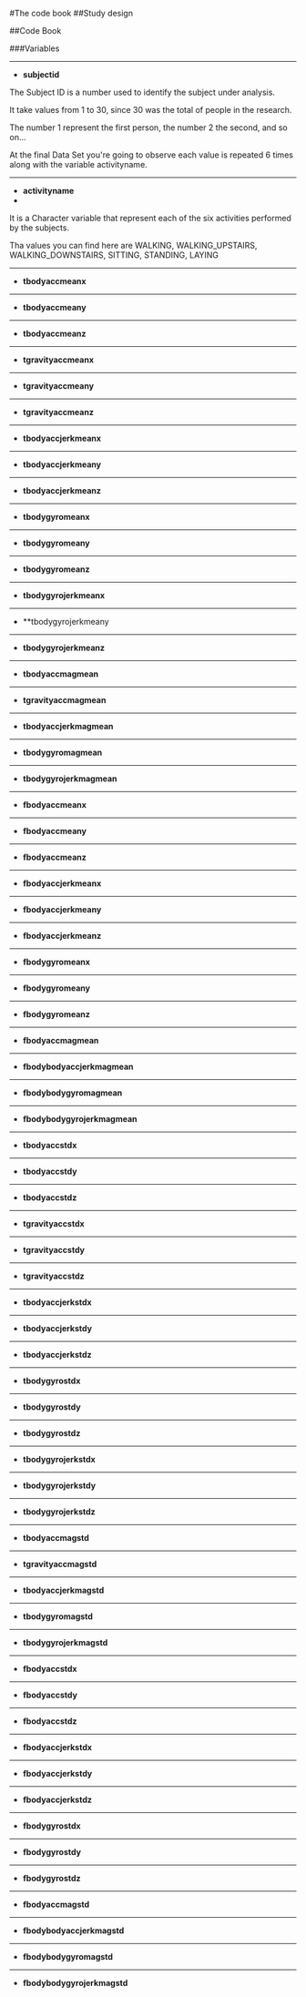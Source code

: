 #The code book
##Study design

##Code Book

###Variables

- - - 
* **subjectid**

The Subject ID is a number used to identify the subject under analysis. 

It take values from 1 to 30, since 30 was the total of people in the research.

The number 1 represent the first person, the number 2 the second,  and so on...

At the final Data Set you're going to observe each value is repeated 6 times along with the variable activityname.

- - -
* **activityname**
* 
It is a Character variable that represent each of the six activities performed by the subjects.

Tha values you can find here are WALKING, WALKING_UPSTAIRS, WALKING_DOWNSTAIRS, SITTING, STANDING, LAYING

- - -
* **tbodyaccmeanx**

- - -
* **tbodyaccmeany**

- - -
* **tbodyaccmeanz**

- - -
* **tgravityaccmeanx**

- - -
* **tgravityaccmeany**

- - -
* **tgravityaccmeanz**

- - -
* **tbodyaccjerkmeanx**

- - -
* **tbodyaccjerkmeany**

- - -
* **tbodyaccjerkmeanz**

- - -
* **tbodygyromeanx**

- - -
* **tbodygyromeany**

- - -
* **tbodygyromeanz**

- - -
* **tbodygyrojerkmeanx**

- - -
* **tbodygyrojerkmeany

- - -
* **tbodygyrojerkmeanz**

- - -
* **tbodyaccmagmean**

- - -
* **tgravityaccmagmean**

- - -
* **tbodyaccjerkmagmean**

- - -
* **tbodygyromagmean**

- - -
* **tbodygyrojerkmagmean**

- - -
* **fbodyaccmeanx**

- - -
* **fbodyaccmeany**

- - -
* **fbodyaccmeanz**

- - -
* **fbodyaccjerkmeanx**

- - -
* **fbodyaccjerkmeany**

- - -
* **fbodyaccjerkmeanz**

- - -
* **fbodygyromeanx**

- - -
* **fbodygyromeany**

- - -
* **fbodygyromeanz**

- - -
* **fbodyaccmagmean**

- - -
* **fbodybodyaccjerkmagmean**

- - -
* **fbodybodygyromagmean**

- - -
* **fbodybodygyrojerkmagmean**

- - -
* **tbodyaccstdx**

- - -
* **tbodyaccstdy**

- - -
* **tbodyaccstdz**

- - -
* **tgravityaccstdx**

- - -
* **tgravityaccstdy**

- - -
* **tgravityaccstdz**

- - -
* **tbodyaccjerkstdx**

- - -
* **tbodyaccjerkstdy**

- - -
* **tbodyaccjerkstdz**

- - -
* **tbodygyrostdx**

- - -
* **tbodygyrostdy**

- - -
* **tbodygyrostdz**

- - -
* **tbodygyrojerkstdx**

- - -
* **tbodygyrojerkstdy**

- - -
* **tbodygyrojerkstdz**

- - -
* **tbodyaccmagstd**

- - -
* **tgravityaccmagstd**

- - -
* **tbodyaccjerkmagstd**

- - -
* **tbodygyromagstd**

- - -
* **tbodygyrojerkmagstd**

- - -
* **fbodyaccstdx**

- - -
* **fbodyaccstdy**

- - -
* **fbodyaccstdz**

- - -
* **fbodyaccjerkstdx**

- - -
* **fbodyaccjerkstdy**

- - -
* **fbodyaccjerkstdz**

- - -
* **fbodygyrostdx**

- - -
* **fbodygyrostdy**

- - -
* **fbodygyrostdz**

- - -
* **fbodyaccmagstd**

- - -
* **fbodybodyaccjerkmagstd**

- - -
* **fbodybodygyromagstd**

- - -
* **fbodybodygyrojerkmagstd**
